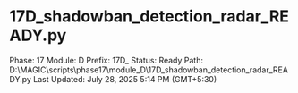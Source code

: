 # 17D_shadowban_detection_radar_READY.py

Phase: 17
Module: D
Prefix: 17D_
Status: Ready
Path: D:\MAGIC\scripts\phase17\module_D\17D_shadowban_detection_radar_READY.py
Last Updated: July 28, 2025 5:14 PM (GMT+5:30)
